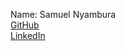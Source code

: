 Name: Samuel Nyambura  
[GitHub](https://github.com/samnmbuguah)  
[LinkedIn](https://www.linkedin.com/in/samuel-mbuguah/)
